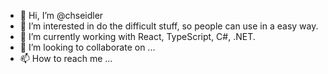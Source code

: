 - 👋 Hi, I’m @chseidler
- 👀 I’m interested in do the difficult stuff, so people can use in a easy way.
- 🌱 I’m currently working with React, TypeScript, C#, .NET.
- 💞️ I’m looking to collaborate on ...
- 📫 How to reach me ...

<!---
chseidler/chseidler is a ✨ special ✨ repository because its `README.md` (this file) appears on your GitHub profile.
You can click the Preview link to take a look at your changes.
--->
